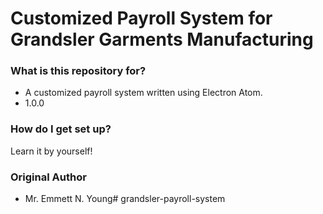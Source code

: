 # Customized Payroll System for Grandsler Garments Manufacturing #

### What is this repository for? ###

* A customized payroll system written using Electron Atom.
* 1.0.0

### How do I get set up? ###

Learn it by yourself!

### Original Author ###

* Mr. Emmett N. Young# grandsler-payroll-system
